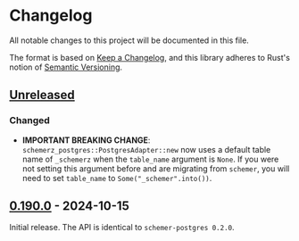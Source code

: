 # Changelog
All notable changes to this project will be documented in this file.

The format is based on [Keep a Changelog](https://keepachangelog.com/en/1.0.0/),
and this library adheres to Rust's notion of
[Semantic Versioning](https://semver.org/spec/v2.0.0.html).


<!-- next-header -->
## [Unreleased]

### Changed
- **IMPORTANT BREAKING CHANGE**: `schemerz_postgres::PostgresAdapter::new` now
  uses a default table name of `_schemerz` when the `table_name` argument is
  `None`. If you were not setting this argument before and are migrating from
  `schemer`, you will need to set `table_name` to `Some("_schemer".into())`.

## [0.190.0] - 2024-10-15
Initial release. The API is identical to `schemer-postgres 0.2.0`.


<!-- next-url -->
[Unreleased]: https://github.com/zcash/schemerz/compare/schemerz-postgres-0.1.0...HEAD
[0.190.0]: https://github.com/zcash/schemerz/compare/1bfd952b035b87a39df955376e0bdddf98eb6c99...schemerz-postgres-0.1.0
